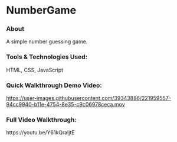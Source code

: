 # NumberGame

<h3>About</h3>

<p>A simple number guessing game.</p>

<h3>Tools & Technologies Used:</h3>
HTML, CSS, JavaScript

<h3>Quick Walkthrough Demo Video:</h3>

https://user-images.githubusercontent.com/39343886/221959557-94cc9940-b11e-4754-8e35-c9c06978ceca.mov

<h3>Full Video Walkthrough:</h3><p>https://youtu.be/Y61kQraljtE<p>
